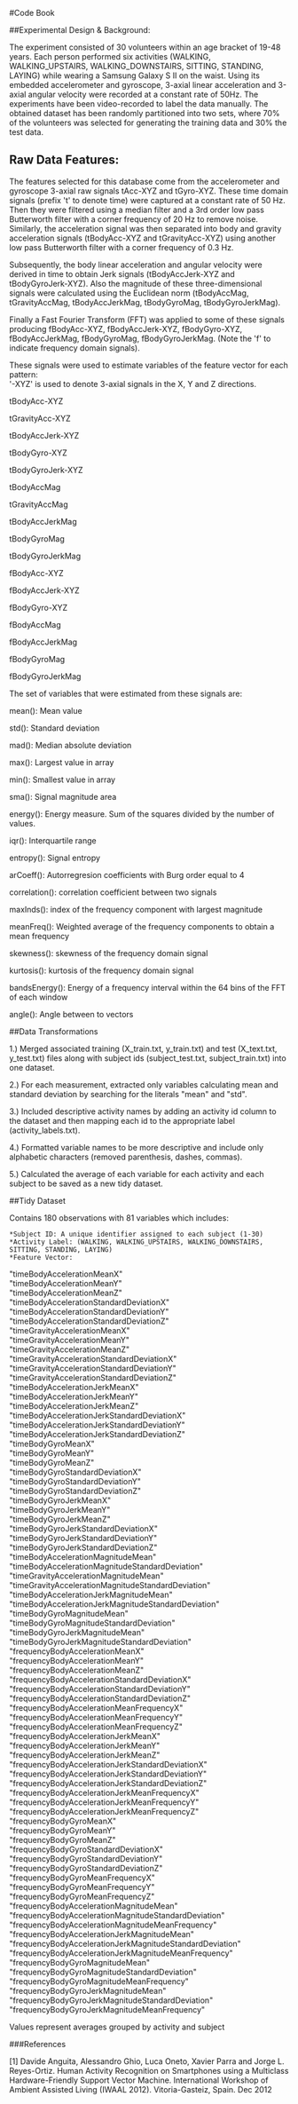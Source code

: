 #Code Book

##Experimental Design & Background:

The experiment consisted of 30 volunteers within an age bracket of 19-48 years. 
Each person performed six activities (WALKING, WALKING_UPSTAIRS, WALKING_DOWNSTAIRS, SITTING, STANDING, LAYING) 
while wearing a Samsung Galaxy S II on the waist. Using its embedded accelerometer and gyroscope, 
3-axial linear acceleration and 3-axial angular velocity were recorded at a constant rate of 50Hz. 
The experiments have been video-recorded to label the data manually. The obtained dataset has been randomly partitioned into two sets, 
where 70% of the volunteers was selected for generating the training data and 30% the test data. 


## Raw Data Features:

The features selected for this database come from the accelerometer and gyroscope 3-axial raw signals tAcc-XYZ and tGyro-XYZ. 
These time domain signals (prefix 't' to denote time) were captured at a constant rate of 50 Hz. Then they were filtered using 
a median filter and a 3rd order low pass Butterworth filter with a corner frequency of 20 Hz to remove noise. Similarly, the 
acceleration signal was then separated into body and gravity acceleration signals (tBodyAcc-XYZ and tGravityAcc-XYZ) using another low pass 
Butterworth filter with a corner frequency of 0.3 Hz. 


Subsequently, the body linear acceleration and angular velocity were derived in time to obtain Jerk signals (tBodyAccJerk-XYZ and tBodyGyroJerk-XYZ). 
Also the magnitude of these three-dimensional signals were calculated using the Euclidean norm (tBodyAccMag, tGravityAccMag, tBodyAccJerkMag, 
tBodyGyroMag, tBodyGyroJerkMag). 


Finally a Fast Fourier Transform (FFT) was applied to some of these signals producing fBodyAcc-XYZ, fBodyAccJerk-XYZ, fBodyGyro-XYZ, 
fBodyAccJerkMag, fBodyGyroMag, fBodyGyroJerkMag. (Note the 'f' to indicate frequency domain signals). 

These signals were used to estimate variables of the feature vector for each pattern:  
'-XYZ' is used to denote 3-axial signals in the X, Y and Z directions.

tBodyAcc-XYZ

tGravityAcc-XYZ

tBodyAccJerk-XYZ

tBodyGyro-XYZ

tBodyGyroJerk-XYZ

tBodyAccMag

tGravityAccMag

tBodyAccJerkMag

tBodyGyroMag

tBodyGyroJerkMag

fBodyAcc-XYZ

fBodyAccJerk-XYZ

fBodyGyro-XYZ

fBodyAccMag

fBodyAccJerkMag

fBodyGyroMag

fBodyGyroJerkMag



The set of variables that were estimated from these signals are: 

mean(): Mean value

std(): Standard deviation

mad(): Median absolute deviation

max(): Largest value in array

min(): Smallest value in array

sma(): Signal magnitude area

energy(): Energy measure. Sum of the squares divided by the number of values.

iqr(): Interquartile range

entropy(): Signal entropy

arCoeff(): Autorregresion coefficients with Burg order equal to 4

correlation(): correlation coefficient between two signals

maxInds(): index of the frequency component with largest magnitude

meanFreq(): Weighted average of the frequency components to obtain a mean frequency

skewness(): skewness of the frequency domain signal
 
kurtosis(): kurtosis of the frequency domain signal 

bandsEnergy(): Energy of a frequency interval within the 64 bins of the FFT of each window

angle(): Angle between to vectors


##Data Transformations

1.) Merged associated training (X_train.txt, y_train.txt) and test (X_text.txt, y_test.txt) files along with 
subject ids (subject_test.txt, subject_train.txt) into one dataset.

2.) For each measurement, extracted only variables calculating mean and standard deviation by searching for the literals "mean" and "std".
 
3.) Included descriptive activity names by adding an activity id column to the dataset and then mapping 
each id to the appropriate label (activity_labels.txt).

4.) Formatted variable names to be more descriptive and include only alphabetic characters (removed parenthesis, dashes, commas).
 
5.) Calculated the average of each variable for each activity and each subject to be saved as a new tidy dataset.


##Tidy Dataset

Contains 180 observations with 81 variables which includes:

	*Subject ID: A unique identifier assigned to each subject (1-30)
	*Activity Label: (WALKING, WALKING_UPSTAIRS, WALKING_DOWNSTAIRS, SITTING, STANDING, LAYING)
	*Feature Vector: 
	
"timeBodyAccelerationMeanX"                                  
"timeBodyAccelerationMeanY"                                  
"timeBodyAccelerationMeanZ"                                  
"timeBodyAccelerationStandardDeviationX"                     
"timeBodyAccelerationStandardDeviationY"                     
"timeBodyAccelerationStandardDeviationZ"                     
"timeGravityAccelerationMeanX"                               
"timeGravityAccelerationMeanY"                               
"timeGravityAccelerationMeanZ"                               
"timeGravityAccelerationStandardDeviationX"                  
"timeGravityAccelerationStandardDeviationY"                  
"timeGravityAccelerationStandardDeviationZ"                  
"timeBodyAccelerationJerkMeanX"                              
"timeBodyAccelerationJerkMeanY"                              
"timeBodyAccelerationJerkMeanZ"                              
"timeBodyAccelerationJerkStandardDeviationX"                 
"timeBodyAccelerationJerkStandardDeviationY"                 
"timeBodyAccelerationJerkStandardDeviationZ"                 
"timeBodyGyroMeanX"                                          
"timeBodyGyroMeanY"                                          
"timeBodyGyroMeanZ"                                          
"timeBodyGyroStandardDeviationX"                             
"timeBodyGyroStandardDeviationY"                             
"timeBodyGyroStandardDeviationZ"                             
"timeBodyGyroJerkMeanX"                                      
"timeBodyGyroJerkMeanY"                                      
"timeBodyGyroJerkMeanZ"                                      
"timeBodyGyroJerkStandardDeviationX"                         
"timeBodyGyroJerkStandardDeviationY"                         
"timeBodyGyroJerkStandardDeviationZ"                         
"timeBodyAccelerationMagnitudeMean"                          
"timeBodyAccelerationMagnitudeStandardDeviation"             
"timeGravityAccelerationMagnitudeMean"                       
"timeGravityAccelerationMagnitudeStandardDeviation"          
"timeBodyAccelerationJerkMagnitudeMean"                      
"timeBodyAccelerationJerkMagnitudeStandardDeviation"         
"timeBodyGyroMagnitudeMean"                                  
"timeBodyGyroMagnitudeStandardDeviation"                     
"timeBodyGyroJerkMagnitudeMean"                              
"timeBodyGyroJerkMagnitudeStandardDeviation"                 
"frequencyBodyAccelerationMeanX"                             
"frequencyBodyAccelerationMeanY"                             
"frequencyBodyAccelerationMeanZ"                             
"frequencyBodyAccelerationStandardDeviationX"                
"frequencyBodyAccelerationStandardDeviationY"                
"frequencyBodyAccelerationStandardDeviationZ"                
"frequencyBodyAccelerationMeanFrequencyX"                    
"frequencyBodyAccelerationMeanFrequencyY"                    
"frequencyBodyAccelerationMeanFrequencyZ"                    
"frequencyBodyAccelerationJerkMeanX"                         
"frequencyBodyAccelerationJerkMeanY"                         
"frequencyBodyAccelerationJerkMeanZ"                         
"frequencyBodyAccelerationJerkStandardDeviationX"            
"frequencyBodyAccelerationJerkStandardDeviationY"            
"frequencyBodyAccelerationJerkStandardDeviationZ"            
"frequencyBodyAccelerationJerkMeanFrequencyX"                
"frequencyBodyAccelerationJerkMeanFrequencyY"                
"frequencyBodyAccelerationJerkMeanFrequencyZ"                
"frequencyBodyGyroMeanX"                                     
"frequencyBodyGyroMeanY"                                     
"frequencyBodyGyroMeanZ"                                     
"frequencyBodyGyroStandardDeviationX"                        
"frequencyBodyGyroStandardDeviationY"                        
"frequencyBodyGyroStandardDeviationZ"                        
"frequencyBodyGyroMeanFrequencyX"                            
"frequencyBodyGyroMeanFrequencyY"                            
"frequencyBodyGyroMeanFrequencyZ"                            
"frequencyBodyAccelerationMagnitudeMean"                     
"frequencyBodyAccelerationMagnitudeStandardDeviation"        
"frequencyBodyAccelerationMagnitudeMeanFrequency"            
"frequencyBodyAccelerationJerkMagnitudeMean"             
"frequencyBodyAccelerationJerkMagnitudeStandardDeviation"
"frequencyBodyAccelerationJerkMagnitudeMeanFrequency"    
"frequencyBodyGyroMagnitudeMean"                         
"frequencyBodyGyroMagnitudeStandardDeviation"            
"frequencyBodyGyroMagnitudeMeanFrequency"                
"frequencyBodyGyroJerkMagnitudeMean"                     
"frequencyBodyGyroJerkMagnitudeStandardDeviation"        
"frequencyBodyGyroJerkMagnitudeMeanFrequency"     

Values represent averages grouped by activity and subject 


###References

[1] Davide Anguita, Alessandro Ghio, Luca Oneto, Xavier Parra and Jorge L. Reyes-Ortiz. Human Activity Recognition on Smartphones using a 
Multiclass Hardware-Friendly Support Vector Machine. International Workshop of Ambient Assisted Living (IWAAL 2012). Vitoria-Gasteiz, Spain. Dec 2012

